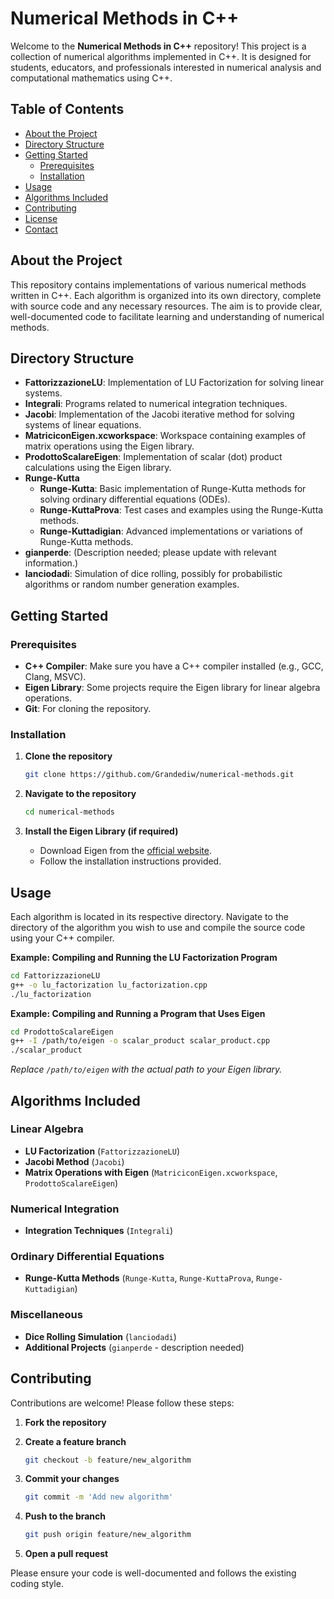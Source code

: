 # Numerical Methods in C++

Welcome to the **Numerical Methods in C++** repository! This project is a collection of numerical algorithms implemented in C++. It is designed for students, educators, and professionals interested in numerical analysis and computational mathematics using C++.

## Table of Contents

- [About the Project](#about-the-project)
- [Directory Structure](#directory-structure)
- [Getting Started](#getting-started)
  - [Prerequisites](#prerequisites)
  - [Installation](#installation)
- [Usage](#usage)
- [Algorithms Included](#algorithms-included)
- [Contributing](#contributing)
- [License](#license)
- [Contact](#contact)

## About the Project

This repository contains implementations of various numerical methods written in C++. Each algorithm is organized into its own directory, complete with source code and any necessary resources. The aim is to provide clear, well-documented code to facilitate learning and understanding of numerical methods.

## Directory Structure

- **FattorizzazioneLU**: Implementation of LU Factorization for solving linear systems.
- **Integrali**: Programs related to numerical integration techniques.
- **Jacobi**: Implementation of the Jacobi iterative method for solving systems of linear equations.
- **MatriciconEigen.xcworkspace**: Workspace containing examples of matrix operations using the Eigen library.
- **ProdottoScalareEigen**: Implementation of scalar (dot) product calculations using the Eigen library.
- **Runge-Kutta**
  - **Runge-Kutta**: Basic implementation of Runge-Kutta methods for solving ordinary differential equations (ODEs).
  - **Runge-KuttaProva**: Test cases and examples using the Runge-Kutta methods.
  - **Runge-Kuttadigian**: Advanced implementations or variations of Runge-Kutta methods.
- **gianperde**: (Description needed; please update with relevant information.)
- **lanciodadi**: Simulation of dice rolling, possibly for probabilistic algorithms or random number generation examples.

## Getting Started

### Prerequisites

- **C++ Compiler**: Make sure you have a C++ compiler installed (e.g., GCC, Clang, MSVC).
- **Eigen Library**: Some projects require the Eigen library for linear algebra operations.
- **Git**: For cloning the repository.

### Installation

1. **Clone the repository**

   ```bash
   git clone https://github.com/Grandediw/numerical-methods.git
   ```

2. **Navigate to the repository**

   ```bash
   cd numerical-methods
   ```

3. **Install the Eigen Library (if required)**

   - Download Eigen from the [official website](https://eigen.tuxfamily.org/).
   - Follow the installation instructions provided.

## Usage

Each algorithm is located in its respective directory. Navigate to the directory of the algorithm you wish to use and compile the source code using your C++ compiler.

**Example: Compiling and Running the LU Factorization Program**

```bash
cd FattorizzazioneLU
g++ -o lu_factorization lu_factorization.cpp
./lu_factorization
```

**Example: Compiling and Running a Program that Uses Eigen**

```bash
cd ProdottoScalareEigen
g++ -I /path/to/eigen -o scalar_product scalar_product.cpp
./scalar_product
```

*Replace `/path/to/eigen` with the actual path to your Eigen library.*

## Algorithms Included

### Linear Algebra

- **LU Factorization** (`FattorizzazioneLU`)
- **Jacobi Method** (`Jacobi`)
- **Matrix Operations with Eigen** (`MatriciconEigen.xcworkspace`, `ProdottoScalareEigen`)

### Numerical Integration

- **Integration Techniques** (`Integrali`)

### Ordinary Differential Equations

- **Runge-Kutta Methods** (`Runge-Kutta`, `Runge-KuttaProva`, `Runge-Kuttadigian`)

### Miscellaneous

- **Dice Rolling Simulation** (`lanciodadi`)
- **Additional Projects** (`gianperde` - description needed)

## Contributing

Contributions are welcome! Please follow these steps:

1. **Fork the repository**

2. **Create a feature branch**

   ```bash
   git checkout -b feature/new_algorithm
   ```

3. **Commit your changes**

   ```bash
   git commit -m 'Add new algorithm'
   ```

4. **Push to the branch**

   ```bash
   git push origin feature/new_algorithm
   ```

5. **Open a pull request**

Please ensure your code is well-documented and follows the existing coding style.
